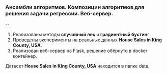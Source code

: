 ### Ансамбли алгоритмов. Композиции алгоритмов для решения задачи регрессии. Веб-сервер.
--
1. Реализованы методы **случайный лес** и **градиентный бустинг**.
2. Проведены эксперименты на реальных данных **House Sales in King County, USA**.
3. Реализован веб-сервер на Flask, решение обёрнуто в docker контейнер.

Датасет **House Sales in King County, USA** находится в папке data.
